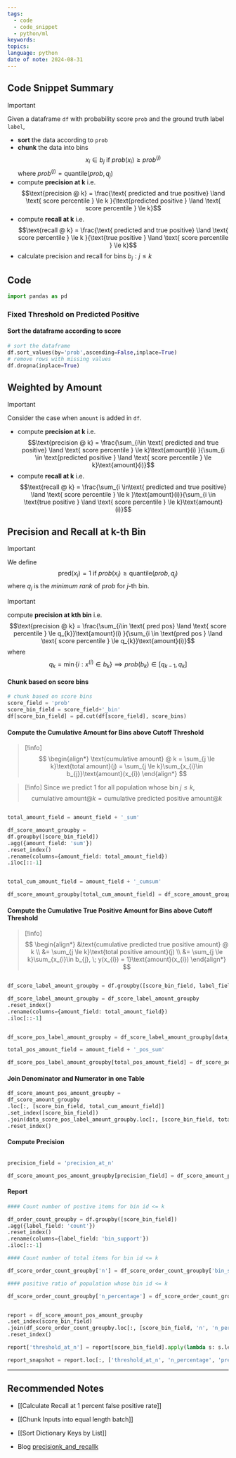 ```yaml
---
tags:
  - code
  - code_snippet
  - python/ml
keywords: 
topics: 
language: python
date of note: 2024-08-31
---
```


## Code Snippet Summary

>[!important]
>Given a dataframe `df` with probability score `prob` and the ground truth label `label`, 
>- **sort** the data according to `prob`
>- **chunk** the data into bins $$x_{i} \in b_{j} \text{ if } prob(x_{i}) \ge prob^{(j)}$$ where $prob^{(j)} = \text{quantile}(prob, q_{j})$
>- compute **precision at k** i.e. $$\text{precision @ k} = \frac{\text{ predicted and true positive}  \land \text{ score percentile } \le k }{\text{predicted positive } \land \text{ score percentile } \le k}$$
>- compute **recall at k** i.e. $$\text{recall @ k} = \frac{\text{ predicted and true positive}  \land \text{ score percentile } \le k }{\text{true positive } \land \text{ score percentile } \le k}$$
>- calculate precision and recall for bins $b_{j}: j \le k$


## Code

```python
import pandas as pd
```

### Fixed Threshold on Predicted Positive
#### Sort the dataframe according to score

```python
# sort the dataframe
df.sort_values(by='prob',ascending=False,inplace=True)
# remove rows with missing values
df.dropna(inplace=True)

```

## Weighted by Amount

>[!important] 
>Consider the case when `amount` is added in `df`.
>
>- compute **precision at k** i.e. $$\text{precision @ k} = \frac{\sum_{i\in \text{ predicted and true positive} \land \text{ score percentile } \le k}\text{amount}(i)   }{\sum_{i \in \text{predicted positive } \land \text{ score percentile } \le k}\text{amount}(i)}$$
>- compute **recall at k** i.e. $$\text{recall @ k} = \frac{\sum_{i \in\text{ predicted and true positive}  \land \text{ score percentile } \le k }\text{amount}(i)}{\sum_{i \in \text{true positive } \land \text{ score percentile } \le k}\text{amount}(i)}$$


## Precision and Recall at k-th Bin

>[!important]
>We define $$\text{pred}(x_{i}) = 1 \text{ if } prob(x_{i}) \ge \text{quantile}(prob, q_{j})$$ where $q_{j}$ is the *minimum rank* of $prob$ for $j$-th bin.

>[!important]
> compute **precision at kth bin** i.e. $$\text{precision @ k} = \frac{\sum_{i\in \text{ pred pos} \land \text{ score percentile } \le q_{k}}\text{amount}(i)   }{\sum_{i \in \text{pred pos } \land \text{ score percentile } \le q_{k}}\text{amount}(i)}$$ where $$q_{k} = \min\left\{i: x^{(i)} \in b_{k} \right\} \implies prob(b_{k}) \in [q_{k-1}, q_{k}] $$

#### Chunk based on score bins

```python
# chunk based on score bins
score_field = 'prob'
score_bin_field = score_field+'_bin'
df[score_bin_field] = pd.cut(df[score_field], score_bins)
```

#### Compute the Cumulative Amount for Bins above Cutoff Threshold

>[!info]
> $$
> \begin{align*}
>\text{cumulative amount} @ k = \sum_{j \le k}\text{total amount}(j) = \sum_{j \le k}\sum_{x_{i}\in b_{j}}\text{amount}(x_{i})
>\end{align*}
> $$

>[!info]
>Since we predict $1$ for all population whose bin $j \le k$, 
>$$
>\text{cumulative amount} @ k = \text{cumulative predicted positive amount} @ k
>$$ 

```python

total_amount_field = amount_field + '_sum'

df_score_amount_groupby = 
df.groupby([score_bin_field])
.agg({amount_field: 'sum'})
.reset_index()
.rename(columns={amount_field: total_amount_field})
.iloc[::-1]


total_cum_amount_field = amount_field + '_cumsum'

df_score_amount_groupby[total_cum_amount_field] = df_score_amount_groupby[total_amount_field].cumsum()
```

#### Compute the Cumulative True Positive Amount for Bins above Cutoff Threshold

>[!info]
> $$
>\begin{align*}
>&\text{cumulative predicted true positive amount} @ k \\
>&= \sum_{j \le k}\text{total positive amount}(j) \\
>&= \sum_{j \le k}\sum_{x_{i}\in b_{j}, \; y(x_{i}) = 1}\text{amount}(x_{i})
>\end{align*}
> $$

```python

df_score_label_amount_groupby = df.groupby([score_bin_field, label_field]).agg({amount_field: 'sum'})

df_score_label_amount_groupby = df_score_label_amount_groupby
.reset_index()
.rename(columns={amount_field: total_amount_field})
.iloc[::-1]


df_score_pos_label_amount_groupby = df_score_label_amount_groupby[data_score_label_amount_groupby[label_field] == 1]

total_pos_amount_field = amount_field + '_pos_sum'

df_score_pos_label_amount_groupby[total_pos_amount_field] = df_score_pos_label_amount_groupby[total_amount_field].cumsum()
```

#### Join Denominator and Numerator in one Table

```python
df_score_amount_pos_amount_groupby = 
df_score_amount_groupby
.loc[:, [score_bin_field, total_cum_amount_field]]
.set_index([score_bin_field])
.join(data_score_pos_label_amount_groupby.loc[:, [score_bin_field, total_pos_amount_field]].set_index([score_bin_field]))
.reset_index()
```

#### Compute Precision

```python

precision_field = 'precision_at_n'

df_score_amount_pos_amount_groupby[precision_field] = df_score_amount_pos_amount_groupby[total_pos_amount_field] / df_score_amount_pos_amount_groupby[total_cum_amount_field]

```

#### Report 

```python
#### Count number of postive items for bin id <= k

df_order_count_groupby = df.groupby([score_bin_field])
.agg({label_field: 'count'})
.reset_index()
.rename(columns={label_field: 'bin_support'})
.iloc[::-1]

#### Count number of total items for bin id <= k

df_score_order_count_groupby['n'] = df_score_order_count_groupby['bin_support'].cumsum()

#### positive ratio of population whose bin id <= k

df_score_order_count_groupby['n_percentage'] = df_score_order_count_groupby['n'] / (df_score_order_count_groupby['bin_support'].sum())


report = df_score_amount_pos_amount_groupby
.set_index(score_bin_field)
.join(df_score_order_count_groupby.loc[:, [score_bin_field, 'n', 'n_percentage']].set_index(score_bin_field))
.reset_index()

report['threshold_at_n'] = report[score_bin_field].apply(lambda s: s.left)

report_snapshot = report.loc[:, ['threshold_at_n', 'n_percentage', 'precision_at_n']]
```






-----------
##  Recommended Notes


- [[Calculate Recall at 1 percent false positive rate]]
- [[Chunk Inputs into equal length batch]]
- [[Sort Dictionary Keys by List]]

- Blog [precisionk_and_recallk](https://insidelearningmachines.com/precisionk_and_recallk/)
